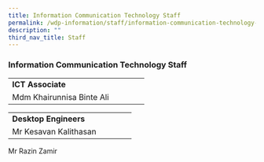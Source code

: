```yaml
---
title: Information Communication Technology Staff
permalink: /wdp-information/staff/information-communication-technology-staff/
description: ""
third_nav_title: Staff
---
```

### **Information Communication Technology Staff**

|  | |  |  | |
|---|---|---|---|---|
| **ICT Associate** | 
Mdm Khairunnisa Binte Ali | 

|  | |  |  | |
|---|---|---|---|---|
| **Desktop Engineers** | 
Mr Kesavan Kalithasan |
Mr Razin Zamir
